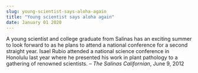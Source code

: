 ```yaml
---
slug: young-scientist-says-aloha-again
title: "Young scientist says aloha again"
date: January 01 2020
---
```


 
<p>
  A young scientist and college graduate from Salinas has an exciting summer to
  look forward to as he plans to attend a national conference for a second
  straight year. Isael Rubio attended a national science conference in Honolulu
  last year where he presented his work in plant pathology to a gathering of
  renowned scientists. – <em>The Salinas Californian</em>, June 9, 2012
</p>
 
